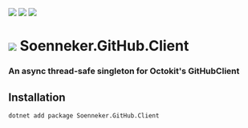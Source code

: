 [![](https://img.shields.io/nuget/v/Soenneker.GitHub.Client.svg?style=for-the-badge)](https://www.nuget.org/packages/Soenneker.GitHub.Client/)
[![](https://img.shields.io/github/actions/workflow/status/soenneker/soenneker.github.client/publish-package.yml?style=for-the-badge)](https://github.com/soenneker/soenneker.github.client/actions/workflows/publish-package.yml)
[![](https://img.shields.io/nuget/dt/Soenneker.GitHub.Client.svg?style=for-the-badge)](https://www.nuget.org/packages/Soenneker.GitHub.Client/)

# ![](https://user-images.githubusercontent.com/4441470/224455560-91ed3ee7-f510-4041-a8d2-3fc093025112.png) Soenneker.GitHub.Client
### An async thread-safe singleton for Octokit's GitHubClient

## Installation

```
dotnet add package Soenneker.GitHub.Client
```
